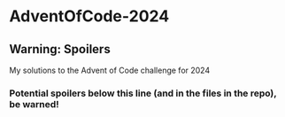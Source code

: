 # AdventOfCode-2024
## Warning: Spoilers

My solutions to the Advent of Code challenge for 2024

### Potential spoilers below this line (and in the files in the repo), be warned!
